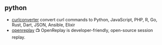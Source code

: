 ## python

- [curlconverter](https://github.com/NickCarneiro/curlconverter) convert curl commands to Python, JavaScript, PHP, R, Go, Rust, Dart, JSON, Ansible, Elixir
- [openreplay](https://github.com/openreplay/openreplay) :tv: OpenReplay is developer-friendly, open-source session replay.